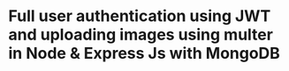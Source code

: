 # Full user authentication using JWT and uploading images using multer in Node & Express Js with MongoDB
